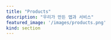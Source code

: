 ```yaml
---
title: "Products"
description: "우리가 만든 앱과 서비스"
featured_image: '/images/products.png'
kind: section
---
```


